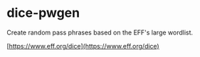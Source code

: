 # dice-pwgen

Create random pass phrases based on the EFF's large wordlist.

[https://www.eff.org/dice](https://www.eff.org/dice)
